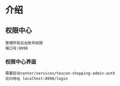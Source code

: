# 介绍
    
## 权限中心
    管理所有后台账号权限
    端口号:8098
        
### 权限中心界面
    
    需要启动center/services/toucan-shopping-admin-auth
    访问地址 localhost:8098/login
    
    
    

    
    
    
    
    